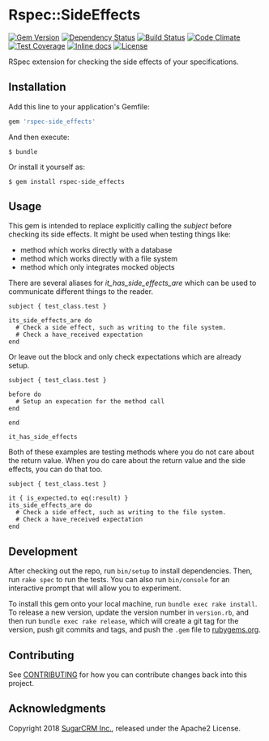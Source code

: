 # Rspec::SideEffects

[![Gem Version](https://badge.fury.io/rb/rspec-side_effects.svg)](http://badge.fury.io/rb/rspec-side_effects)
[![Dependency Status](https://gemnasium.com/sugarcrm/rspec-side_effects.svg)](https://gemnasium.com/sugarcrm/rspec-side_effects)
[![Build Status](https://travis-ci.org/sugarcrm/rspec-side_effects.svg?branch=master)](https://travis-ci.org/sugarcrm/rspec-side_effects)
[![Code Climate](https://codeclimate.com/github/sugarcrm/rspec-side_effects/badges/gpa.svg)](https://codeclimate.com/github/sugarcrm/rspec-side_effects)
[![Test Coverage](https://codeclimate.com/github/sugarcrm/rspec-side_effects/badges/coverage.svg)](https://codeclimate.com/github/sugarcrm/rspec-side_effects/coverage)
[![Inline docs](http://inch-ci.org/github/sugarcrm/rspec-side_effects.svg)](http://inch-ci.org/github/sugarcrm/rspec-side_effects)
[![License](http://img.shields.io/badge/license-Apache2-green.svg?style=flat)](LICENSE)

RSpec extension for checking the side effects of your specifications.

## Installation

Add this line to your application's Gemfile:

```ruby
gem 'rspec-side_effects'
```

And then execute:

    $ bundle

Or install it yourself as:

    $ gem install rspec-side_effects

## Usage

This gem is intended to replace explicitly calling the *subject* before checking
its side effects. It might be used when testing things like:
* method which works directly with a database
* method which works directly with a file system
* method which only integrates mocked objects

There are several aliases for *it_has_side_effects_are* which can be used to
communicate different things to the reader.

```
subject { test_class.test }

its_side_effects_are do
  # Check a side effect, such as writing to the file system.
  # Check a have_received expectation
end
```

Or leave out the block and only check expectations which are already setup.

```
subject { test_class.test }

before do
  # Setup an expecation for the method call
end

end

it_has_side_effects
```

Both of these examples are testing methods where you do not care about the
return value. When you do care about the return value and the side effects, you
can do that too.

```
subject { test_class.test }

it { is_expected.to eq(:result) }
its_side_effects_are do
  # Check a side effect, such as writing to the file system.
  # Check a have_received expectation
end
```

## Development

After checking out the repo, run `bin/setup` to install dependencies. Then, run `rake spec` to run the tests. You can also run `bin/console` for an interactive prompt that will allow you to experiment.

To install this gem onto your local machine, run `bundle exec rake install`. To release a new version, update the version number in `version.rb`, and then run `bundle exec rake release`, which will create a git tag for the version, push git commits and tags, and push the `.gem` file to [rubygems.org](https://rubygems.org).

## Contributing

See [CONTRIBUTING](CONTRIBUTING.md) for how you can contribute changes back into this project.

## Acknowledgments

Copyright 2018 [SugarCRM Inc.](http://sugarcrm.com), released under the Apache2 License.
